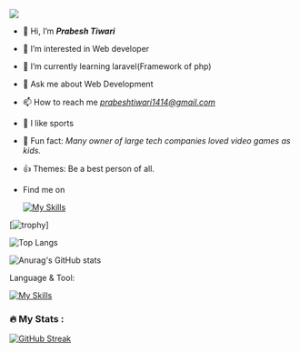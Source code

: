 ![](https://komarev.com/ghpvc/?username=prabeshtiwari&color=brightgreen)
- 👋 Hi, I’m <b><i>Prabesh Tiwari</b></i>
- 👀 I’m interested in Web developer 
- 🌱 I’m currently learning laravel(Framework of php)
- 💬  Ask me about Web Development
- 📫 How to reach me <i>prabeshtiwari1414@gmail.com</i>
- 💓 I like sports
- 🙂 Fun fact: <i>Many owner of large tech companies loved video games as kids.</i>
- 👍 Themes: Be a best person of all.
- Find me on

    [![My Skills](https://skillicons.dev/icons?i=instagram)](https://www.instagram.com/prabeshtiwari1414/)


[![trophy](https://github-profile-trophy.vercel.app/?username=prabeshtiwari1414&theme=onedark)]


![Top Langs](https://github-readme-stats.vercel.app/api/top-langs/?username=prabeshtiwari1414&theme=merko&hide_progress=true)


  ![Anurag's GitHub stats](https://github-readme-stats.vercel.app/api?username=prabeshtiwari1414&theme=merko&show_icons=true)


Language & Tool:  

[![My Skills](https://skillicons.dev/icons?i=laravel,html,css,bootstrap,js,jquery,c,cs,cpp,java,dotnet,php,git,github,linux,mysql,vscode)]()
<!---
prabeshtiwari1414/prabeshtiwari1414 is a ✨ special ✨ repository because its `README.md` (this file) appears on your GitHub profile.
You can click the Preview link to take a look at your changes.
--->
### :fire: My Stats :
[![GitHub Streak](https://streak-stats.demolab.com/?user=prabeshtiwari1414)](https://git.io/streak-stats)


